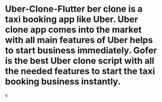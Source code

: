 # Uber-Clone-Flutter ber clone is a taxi booking app like Uber. Uber clone app comes into the market with all main features of Uber helps to start business immediately. Gofer is the best Uber clone script with all the needed features to start the taxi booking business instantly.

s

